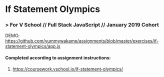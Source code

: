 # If Statement Olympics
### > For V School // Full Stack JavaScript // January 2019 Cohort

DEMO: https://github.com/yummywakame/assignments/blob/master/exercises/if-statement-olympics/app.js

#### Completed according to assignment instructions: 
1. https://coursework.vschool.io/if-statement-olympics/
